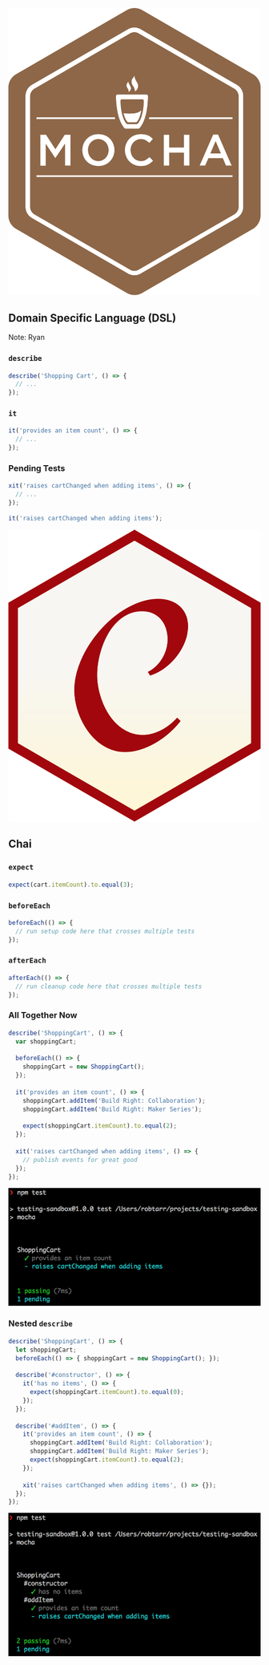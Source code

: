 
<!-- .slide: class="dark" data-background="#1e1e1e" -->

![Mocha JS](/images/mocha-logo.png) <!-- .element style="width: 45%;" -->
## Domain Specific Language (DSL)
Note: Ryan


### `describe`

```javascript
describe('Shopping Cart', () => {
  // ...
});
```


### `it`

```javascript
it('provides an item count', () => {
  // ...
});
```


### Pending Tests

```javascript
xit('raises cartChanged when adding items', () => {
  // ...
});
```
```javascript
it('raises cartChanged when adding items');
```


<!-- .slide: class="dark" data-background="#1e1e1e" -->

![Chai JS](/images/chai-logo.png) <!-- .element style="width: 40%" -->
## Chai


### `expect`

```javascript
expect(cart.itemCount).to.equal(3);
```


### `beforeEach`

```javascript
beforeEach(() => {
  // run setup code here that crosses multiple tests
});
```


### `afterEach`

```javascript
afterEach(() => {
  // run cleanup code here that crosses multiple tests
});
```


### All Together Now

```javascript
describe('ShoppingCart', () => {
  var shoppingCart;

  beforeEach(() => {
    shoppingCart = new ShoppingCart();
  });

  it('provides an item count', () => {
    shoppingCart.addItem('Build Right: Collaboration');
    shoppingCart.addItem('Build Right: Maker Series');

    expect(shoppingCart.itemCount).to.equal(2);
  });

  xit('raises cartChanged when adding items', () => {
    // publish events for great good
  });
});
```


![Mocha/Chai DSL - All Together](/images/mocha-all-together-now.png) <!-- .element: class="screenshot" -->


### Nested `describe`

```javascript
describe('ShoppingCart', () => {
  let shoppingCart;
  beforeEach(() => { shoppingCart = new ShoppingCart(); });

  describe('#constructor', () => {
    it('has no items', () => {
      expect(shoppingCart.itemCount).to.equal(0);
    });
  });

  describe('#addItem', () => {
    it('provides an item count', () => {
      shoppingCart.addItem('Build Right: Collaboration');
      shoppingCart.addItem('Build Right: Maker Series');
      expect(shoppingCart.itemCount).to.equal(2);
    });

    xit('raises cartChanged when adding items', () => {});
  });
});
```


![Nested Describes](/images/mocha-nested-describes.png) <!-- .element: class="screenshot" -->

